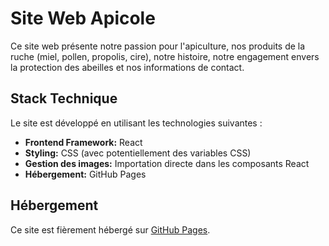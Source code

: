 # Site Web Apicole

Ce site web présente notre passion pour l'apiculture, nos produits de la ruche (miel, pollen, propolis, cire), notre histoire, notre engagement envers la protection des abeilles et nos informations de contact.

## Stack Technique

Le site est développé en utilisant les technologies suivantes :

* **Frontend Framework:** React
* **Styling:** CSS (avec potentiellement des variables CSS)
* **Gestion des images:** Importation directe dans les composants React
* **Hébergement:** GitHub Pages

## Hébergement

Ce site est fièrement hébergé sur [GitHub Pages](https://marie-gwenaellefahem.github.io/La-ruche-de-Lorient/).

